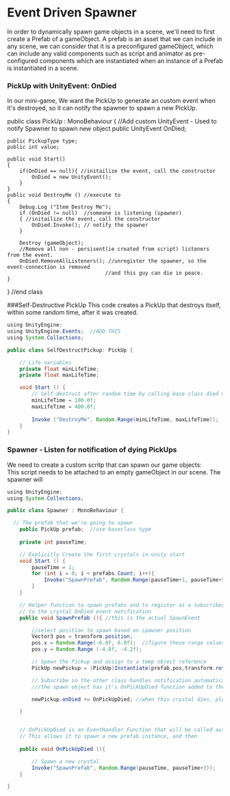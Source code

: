 # Event Driven Spawner

In order to dynamically spawn game objects in a scene, we'll need to first create a Prefab of a gameObject.  A prefab is an asset that we can include in any scene, we can consider that it is a preconfigured gameObject, which can include any valid components such as script and animator as pre-configured components which are instantiated when an instance of a Prefab is instantiated in a scene.

### PickUp with UnityEvent: OnDied

In our mini-game,  We want the PickUp to generate an custom event when it's destroyed, so it can notify the spawner to spawn a new PickUp.

public class PickUp : MonoBehaviour
{
    //Add custom UnityEvent - Used to notify Spawner to spawn new object
    public UnityEvent OnDied; 
	
	public PickupType type;
	public int value;

    public void Start()
    {
        if(OnDied == null){ //initailize the event, call the constructor
            OnDied = new UnityEvent();
        }
    }
    public void DestroyMe () //execute to 
	{
		Debug.Log ("Item Destroy Me");
        if (OnDied != null)  //someone is listening (spawner)
        { //initailize the event, call the constructor
            OnDied.Invoke(); // notify the spawner
        }

        Destroy (gameObject);
        //Remove all non - persisent(ie created from script) listeners from the event.
        OnDied.RemoveAllListeners(); //unregister the spawner, so the event-connection is removed 
                                    //and this guy can die in peace.
    }

}
  //end class



###Self-Destructive PickUp
This code creates a PickUp that destroys itself, within some random time, after it was created. 

```java
using UnityEngine;
using UnityEngine.Events;  //ADD THIS
using System.Collections;

public class SelfDestructPickup: PickUp {

    // Life variables
    private float minLifeTime;
    private float maxLifeTime;

    void Start () {
        // Self-destruct after random time by calling base class died method
        minLifeTime = 100.0f;
        maxLifeTime = 400.0f;
        
        Invoke ("DestroyMe", Random.Range(minLifeTime, maxLifeTime));  //
    }
}
```

### Spawner - Listen for notification of dying PickUps

We need to create a custom scritp that can spawn our game objects:  
This script needs to be attached to an empty gameObject in our scene.  The spawner will 



```java
using UnityEngine;
using System.Collections;

public class Spawner : MonoBehaviour {

  // The prefab that we're going to spawn 
    public PickUp prefab;  //use baseclass type
    
    private int pauseTime;

    // Explicitly Create the first crystals in unity start
    void Start () {
        pauseTime = 1;
        for (int i = 0; i < prefabs.Count; i++){
            Invoke("SpawnPrefab", Random.Range(pauseTime+1, pauseTime+5)); 
        }
    }

    // Helper function to spawn prefabs and to register as a subscriber
    // to the crystal OnDied event notification
    public void SpawnPrefab (){ //this is the actual SpawnEvent

        //select position to spawn based on spawner position
        Vector3 pos = transform.position;
        pos.x = Random.Range(-6.0f, 6.0f);  //figure these range values based on scene geometry - move temp prefab to min, max positions
        pos.y = Random.Range (-4.8f, -4.2f);

        // Spawn the Pickup and assign to a temp object reference
        PickUp newPickup = (PickUp)Instantiate(prefab,pos,transform.rotation);

        // Subscribe so the other class handles notification automatically
        ///the spawn object has it's OnPickUpDied function added to the list of subscribers

        newPickup.onDied += OnPickUpDied; //when this crystal dies, please notify this spawn class

    }


    // OnPickUpDied is an EventHandler Function that will be called automatically when the pickup object instance dies
    // This allows it to spawn a new prefab instance, and then 
   
    public void OnPickUpDied (){

        // Spawn a new crystal 
        Invoke("SpawnPrefab", Random.Range(pauseTime, pauseTime+3));
    }

}
```



